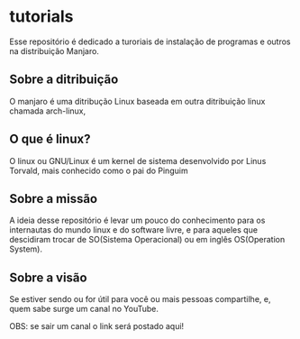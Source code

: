 # tutorials
Esse repositório é dedicado a turoriais de instalação de programas e outros na distribuição Manjaro.

## Sobre a ditribuição
O manjaro é uma ditribução Linux baseada em outra ditribuição linux chamada arch-linux,

## O que é linux?
O linux ou GNU/Linux é um kernel de sistema desenvolvido por Linus Torvald, mais conhecido como o pai do Pinguim

## Sobre a missão
A ideia desse repositório é levar um pouco do conhecimento para os internautas do mundo linux e do software livre, e para aqueles que descidiram trocar de SO(Sistema Operacional) ou em inglês OS(Operation System).

## Sobre a visão
Se estiver sendo ou for útil para você ou mais pessoas compartilhe, e, quem sabe surge um canal no YouTube.

OBS: se sair um canal o link será postado aqui!

